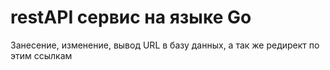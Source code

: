 # restAPI сервис на языке Go
Занесение, изменение, вывод URL в базу данных, а так же редирект по этим ссылкам
